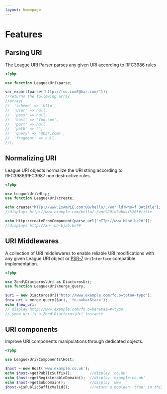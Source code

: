 ```yaml
---
layout: homepage
---
```


# Features

## Parsing URI

The League URI Parser parses any given URI according to RFC3986 rules

~~~php
<?php

use function League\Uri\parse;

var_export(parse('http://foo.com?@bar.com/'));
//returns the following array
//array(
//  'scheme' => 'http',
//  'user' => null,
//  'pass' => null,
//  'host' => 'foo.com',
//  'port' => null,
//  'path' => '',
//  'query' => '@bar.com/',
//  'fragment' => null,
//);
~~~

## Normalizing URI

League URI objects normalize the URI string according to RFC3986/RFC3987 non destructive rules.

~~~php
<?php

use League\Uri\Http;
use function League\Uri\create;

echo create("hTTp://www.ExAmPLE.com:80/hello/./wor ld?who=f 3#title");
//displays http://www.example.com/hello/./wor%20ld?who=f%203#title

echo Http::createFromComponent(parse_url("hTTp://www.bébé.be?#"));
//displays http://xn--bb-bjab.be?#
~~~

## URI Middlewares

A collection of URI middlewares to enable reliable URI modifications with any given League URI object or [PSR-7](http://www.php-fig.org/psr/psr-7/) `UriInterface` compatible implementation.

~~~php
<?php

use Zend\Diactoros\Uri as DiactorosUri;
use function League\Uri\merge_query;

$uri = new DiactorosUri("http://www.example.com?fo.o=toto#~typo");
$new_uri = merge_query($uri, 'fo.o=bar&taz=');
echo $new_uri;
// display http://www.example.com?fo.o=bar&taz=#~typo
// $new_uri is a Zend\Diactoros\Uri instance
~~~

## URI components

Improve URI components manipulations through dedicated objects.

~~~php
<?php

use League\Uri\Components\Host;

$host = new Host('www.example.co.uk');
echo $host->getPublicSuffix();        //display 'co.uk'
echo $host->getRegisterableDomain();  //display 'example.co.uk'
echo $host->getSubdomain();           //display 'www'
$host->isPublicSuffixValid();         //return a boolean 'true' in this example
~~~
